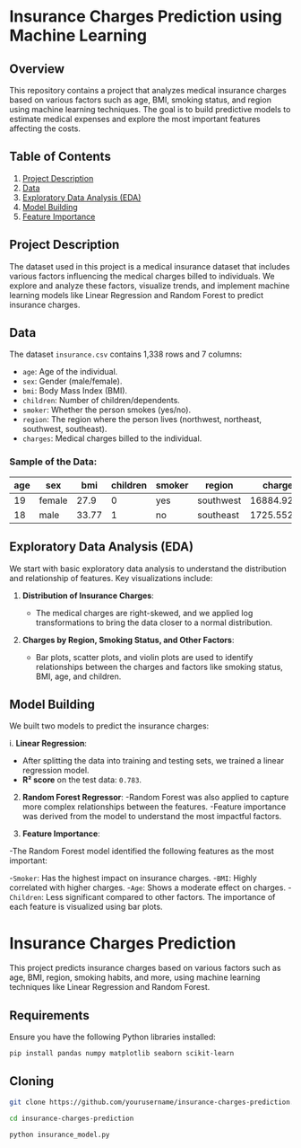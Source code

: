 # Insurance Charges Prediction using Machine Learning

## Overview

This repository contains a project that analyzes medical insurance charges based on various factors such as age, BMI, smoking status, and region using machine learning techniques. The goal is to build predictive models to estimate medical expenses and explore the most important features affecting the costs.

## Table of Contents
1. [Project Description](#project-description)
2. [Data](#data)
3. [Exploratory Data Analysis (EDA)](#exploratory-data-analysis-eda)
4. [Model Building](#model-building)
5. [Feature Importance](#feature-importance)


## Project Description

The dataset used in this project is a medical insurance dataset that includes various factors influencing the medical charges billed to individuals. We explore and analyze these factors, visualize trends, and implement machine learning models like Linear Regression and Random Forest to predict insurance charges.

## Data

The dataset `insurance.csv` contains 1,338 rows and 7 columns:
- `age`: Age of the individual.
- `sex`: Gender (male/female).
- `bmi`: Body Mass Index (BMI).
- `children`: Number of children/dependents.
- `smoker`: Whether the person smokes (yes/no).
- `region`: The region where the person lives (northwest, northeast, southwest, southeast).
- `charges`: Medical charges billed to the individual.

### Sample of the Data:
| age | sex   | bmi  | children | smoker | region    | charges     |
|-----|-------|------|----------|--------|-----------|-------------|
| 19  | female| 27.9 | 0        | yes    | southwest | 16884.92400 |
| 18  | male  | 33.77| 1        | no     | southeast | 1725.55230  |

## Exploratory Data Analysis (EDA)

We start with basic exploratory data analysis to understand the distribution and relationship of features. Key visualizations include:

1. **Distribution of Insurance Charges**:
   - The medical charges are right-skewed, and we applied log transformations to bring the data closer to a normal distribution.

2. **Charges by Region, Smoking Status, and Other Factors**:
   - Bar plots, scatter plots, and violin plots are used to identify relationships between the charges and factors like smoking status, BMI, age, and children.



## Model Building

We built two models to predict the insurance charges:

i. **Linear Regression**:
   - After splitting the data into training and testing sets, we trained a linear regression model.
   - **R² score** on the test data: `0.783`.


2. **Random Forest Regressor**:
-Random Forest was also applied to capture more complex relationships between the features.
-Feature importance was derived from the model to understand the most impactful factors.

5. **Feature Importance**:

-The Random Forest model identified the following features as the most important:

-`Smoker`: Has the highest impact on insurance charges.
-`BMI`: Highly correlated with higher charges.
-`Age`: Shows a moderate effect on charges.
-`Children`: Less significant compared to other factors.
The importance of each feature is visualized using bar plots.


# Insurance Charges Prediction

This project predicts insurance charges based on various factors such as age, BMI, region, smoking habits, and more, using machine learning techniques like Linear Regression and Random Forest.

## Requirements

Ensure you have the following Python libraries installed:

```bash
pip install pandas numpy matplotlib seaborn scikit-learn
```
## Cloning
```bash
git clone https://github.com/yourusername/insurance-charges-prediction.git
```

```bash
cd insurance-charges-prediction
```
```bash
python insurance_model.py
```

